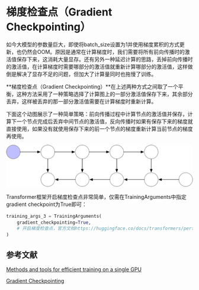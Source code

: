 # 梯度检查点（Gradient Checkpointing）

如今大模型的参数量巨大，即使将batch_size设置为1并使用梯度累积的方式更新，也仍然会OOM。原因是通常在计算梯度时，我们需要将所有前向传播时的激活值保存下来，这消耗大量显存。还有另外一种延迟计算的思路，丢掉前向传播时的激活值，在计算梯度时需要哪部分的激活值就重新计算哪部分的激活值，这样做倒是解决了显存不足的问题，但加大了计算量同时也拖慢了训练。

**梯度检查点（Gradient Checkpointing）**在上述两种方式之间取了一个平衡，这种方法采用了一种策略选择了计算图上的一部分激活值保存下来，其余部分丢弃，这样被丢弃的那一部分激活值需要在计算梯度时重新计算。

下面这个动图展示了一种简单策略：前向传播过程中计算节点的激活值并保存，计算下一个节点完成后丢弃中间节点的激活值，反向传播时如果有保存下来的梯度就直接使用，如果没有就使用保存下来的前一个节点的梯度重新计算当前节点的梯度再使用。

![在这里插入图片描述](../Image/Checkpointing.gif)




Transformer框架开启梯度检查点非常简单，仅需在TrainingArguments中指定gradient checkpoint为True即可：

```python
training_args_3 = TrainingArguments(
    gradient_checkpointing=True, 
    # 开启梯度检查点，官方文档https://huggingface.co/docs/transformers/perf_train_gpu_one#gradient-checkpointing
)
```

## 参考文献

[Methods and tools for efficient training on a single GPU](https://huggingface.co/docs/transformers/perf_train_gpu_one#gradient-checkpointing)

[Gradient Checkpointing](https://blog.csdn.net/Solo95/article/details/131606918)
